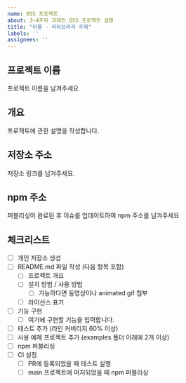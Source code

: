 ```yaml
---
name: OSS 프로젝트
about: 3~4주차 과제인 OSS 프로젝트 설명
title: "이름 - 라이브러리 주제"
labels: ''
assignees: ''
---
```


## 프로젝트 이름

프로젝트 이름을 남겨주세요

## 개요

프로젝트에 관한 설명을 작성합니다.

## 저장소 주소

저장소 링크를 남겨주세요.

## npm 주소

퍼블리싱이 완료된 후 이슈를 업데이트하여 npm 주소를 남겨주세요

## 체크리스트

- [ ] 개인 저장소 생성
- [ ] README.md 파일 작성 (다음 항목 포함)
  - [ ] 프로젝트 개요
  - [ ] 설치 방법 / 사용 방법
    - [ ] 가능하다면 동영상이나 animated gif 첨부
  - [ ] 라이선스 표기
- [ ] 기능 구현
  - [ ] 여기에 구현할 기능을 입력합니다.
- [ ] 테스트 추가 (라인 커버리지 60% 이상)
- [ ] 사용 예제 프로젝트 추가 (examples 폴더 아래에 2개 이상)
- [ ] npm 퍼블리싱
- [ ] CI 설정
  - [ ] PR에 등록되었을 때 테스트 실행
  - [ ] main 프로젝트에 머지되었을 때 npm 퍼블리싱
